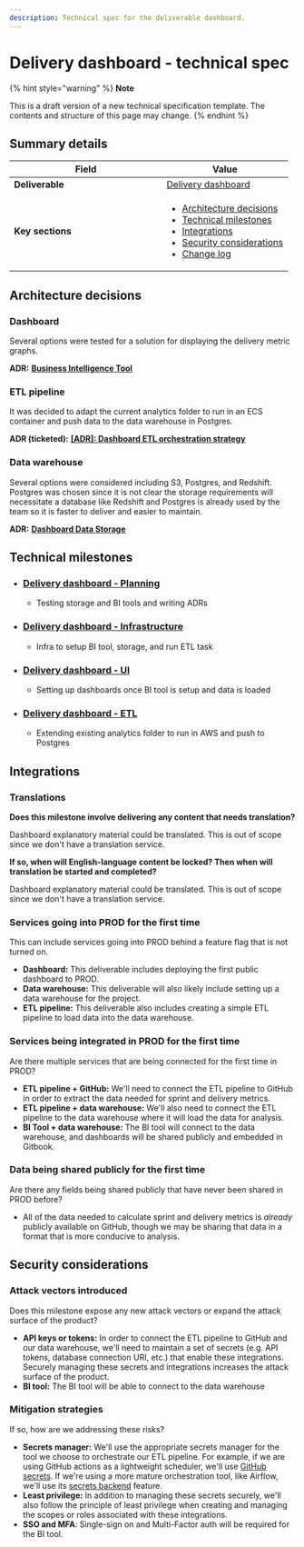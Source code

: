 ```yaml
---
description: Technical spec for the deliverable dashboard.
---
```


# Delivery dashboard - technical spec

{% hint style="warning" %}
**Note**

This is a draft version of a new technical specification template. The contents and structure of this page may change.
{% endhint %}

## Summary details

<table><thead><tr><th width="253">Field</th><th>Value</th></tr></thead><tbody><tr><td><strong>Deliverable</strong></td><td><a href="../delivery-dashboard.md">Delivery dashboard</a></td></tr><tr><td><strong>Key sections</strong></td><td><ul><li><a href="delivery-dashboard-technical-spec.md#architecture-decisions">Architecture decisions</a></li><li><a href="delivery-dashboard-technical-spec.md#technical-milestones">Technical milestones</a></li><li><a href="delivery-dashboard-technical-spec.md#integrations">Integrations</a></li><li><a href="delivery-dashboard-technical-spec.md#security-considerations">Security considerations</a></li><li><a href="delivery-dashboard-technical-spec.md#logs">Change log</a></li></ul></td></tr></tbody></table>

## Architecture decisions

### Dashboard

Several options were tested for a solution for displaying the delivery metric graphs.&#x20;

**ADR:** [**Business Intelligence Tool**](../../../../../decisions/adr/2024-04-10-dashboard-tool.md)

### ETL pipeline

It was decided to adapt the current analytics folder to run in an ECS container and push data to the data warehouse in Postgres.&#x20;

**ADR (ticketed):** [**\[ADR\]: Dashboard ETL orchestration strategy**](https://github.com/HHS/simpler-grants-gov/issues/1248)

### Data warehouse

Several options were considered including S3, Postgres, and Redshift. Postgres was chosen since it is not clear the storage requirements will necessitate a database like Redshift and Postgres is already used by the team so it is faster to deliver and easier to maintain.

**ADR:** [**Dashboard Data Storage**](../../../../../decisions/adr/2024-03-19-dashboard-storage.md)

## Technical milestones

* ### [Delivery dashboard - Planning](https://github.com/HHS/simpler-grants-gov/milestone/137)
  * Testing storage and BI tools and writing ADRs
* ### [Delivery dashboard - Infrastructure](https://github.com/HHS/simpler-grants-gov/milestone/139)
  * Infra to setup BI tool, storage, and run ETL task
* ### [Delivery dashboard - UI](https://github.com/HHS/simpler-grants-gov/milestone/138)
  * Setting up dashboards once BI tool is setup and data is loaded
* ### [Delivery dashboard - ETL](https://github.com/HHS/simpler-grants-gov/milestone/136)
  * Extending existing analytics folder to run in AWS and push to Postgres

## Integrations

### Translations

**Does this milestone involve delivering any content that needs translation?**

Dashboard explanatory material could be translated. This is out of scope since we don't have a translation service.

**If so, when will English-language content be locked? Then when will translation be started and completed?**

Dashboard explanatory material could be translated. This is out of scope since we don't have a translation service.

### Services going into PROD for the first time

This can include services going into PROD behind a feature flag that is not turned on.

* **Dashboard:** This deliverable includes deploying the first public dashboard to PROD.
* **Data warehouse:** This deliverable will also likely include setting up a data warehouse for the project.
* **ETL pipeline:** This deliverable also includes creating a simple ETL pipeline to load data into the data warehouse.

### Services being integrated in PROD for the first time

Are there multiple services that are being connected for the first time in PROD?

* **ETL pipeline + GitHub:** We'll need to connect the ETL pipeline to GitHub in order to extract the data needed for sprint and delivery metrics.
* **ETL pipeline + data warehouse:** We'll also need to connect the ETL pipeline to the data warehouse where it will load the data for analysis.
* **BI Tool + data warehouse:** The BI tool will connect to the data warehouse, and dashboards will be shared publicly and embedded in Gitbook.

### Data being shared publicly for the first time

Are there any fields being shared publicly that have never been shared in PROD before?

* All of the data needed to calculate sprint and delivery metrics is _already_ publicly available on GitHub, though we may be sharing that data in a format that is more conducive to analysis.

## Security considerations

### Attack vectors introduced

Does this milestone expose any new attack vectors or expand the attack surface of the product?

* **API keys or tokens:** In order to connect the ETL pipeline to GitHub and our data warehouse, we'll need to maintain a set of secrets (e.g. API tokens, database connection URI, etc.) that enable these integrations. Securely managing these secrets and integrations increases the attack surface of the product.
* **BI tool:** The BI tool will be able to connect to the data warehouse

### Mitigation strategies

If so, how are we addressing these risks?

* **Secrets manager:** We'll use the appropriate secrets manager for the tool we choose to orchestrate our ETL pipeline. For example, if we are using GitHub actions as a lightweight scheduler, we'll use [GitHub secrets](https://docs.github.com/en/actions/security-guides/using-secrets-in-github-actions). If we're using a more mature orchestration tool, like Airflow, we'll use its [secrets backend](https://airflow.apache.org/docs/apache-airflow-providers/core-extensions/secrets-backends.html) feature.
* **Least privilege:** In addition to managing these secrets securely, we'll also follow the principle of least privilege when creating and managing the scopes or roles associated with these integrations.
* **SSO and MFA**: Single-sign on and Multi-Factor auth will be required for the BI tool.
